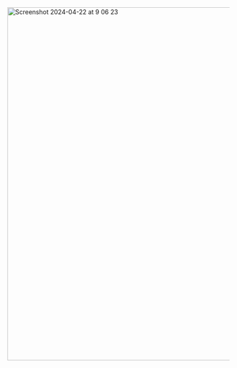 <img width="800" alt="Screenshot 2024-04-22 at 9 06 23" src="https://github.com/denitsanp/chatty/assets/150515604/28b87585-b56c-4a74-ad22-47cd2c7b8d30">
